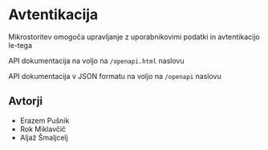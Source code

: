 # Avtentikacija

Mikrostoritev omogoča upravljanje z uporabnikovimi podatki in avtentikacijo le-tega

API dokumentacija na voljo na `/openapi.html` naslovu

API dokumentacija  v JSON formatu na voljo na `/openapi` naslovu

## Avtorji

- Erazem Pušnik
- Rok Miklavčič
- Aljaž Šmaljcelj
